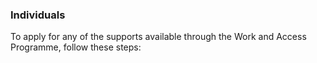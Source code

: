 ###  **Individuals**

To apply for any of the supports available through the Work and Access
Programme, follow these steps:
